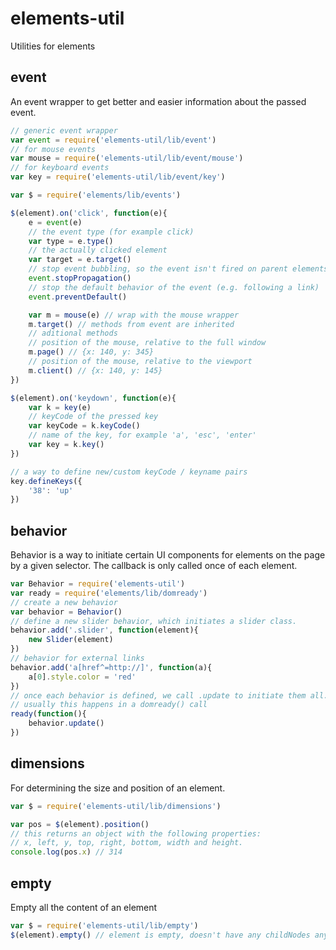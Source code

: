 elements-util
=============

Utilities for elements

## event

An event wrapper to get better and easier information about the passed event.

```js
// generic event wrapper
var event = require('elements-util/lib/event')
// for mouse events
var mouse = require('elements-util/lib/event/mouse')
// for keyboard events
var key = require('elements-util/lib/event/key')

var $ = require('elements/lib/events')

$(element).on('click', function(e){
	e = event(e)
	// the event type (for example click)
	var type = e.type()
	// the actually clicked element
	var target = e.target()
	// stop event bubbling, so the event isn't fired on parent elements
	event.stopPropagation()
	// stop the default behavior of the event (e.g. following a link)
	event.preventDefault()

	var m = mouse(e) // wrap with the mouse wrapper
	m.target() // methods from event are inherited
	// aditional methods
	// position of the mouse, relative to the full window
	m.page() // {x: 140, y: 345}
	// position of the mouse, relative to the viewport
	m.client() // {x: 140, y: 145}
})

$(element).on('keydown', function(e){
	var k = key(e)
	// keyCode of the pressed key
	var keyCode = k.keyCode()
	// name of the key, for example 'a', 'esc', 'enter'
	var key = k.key()
})

// a way to define new/custom keyCode / keyname pairs
key.defineKeys({
	'38': 'up'
})
```

## behavior

Behavior is a way to initiate certain UI components for elements on the page
by a given selector. The callback is only called once of each element.

```js
var Behavior = require('elements-util')
var ready = require('elements/lib/domready')
// create a new behavior
var behavior = Behavior()
// define a new slider behavior, which initiates a slider class.
behavior.add('.slider', function(element){
	new Slider(element)
})
// behavior for external links
behavior.add('a[href^=http://]', function(a){
	a[0].style.color = 'red'
})
// once each behavior is defined, we call .update to initiate them all.
// usually this happens in a domready() call
ready(function(){
	behavior.update()
})
```

## dimensions

For determining the size and position of an element.

```js
var $ = require('elements-util/lib/dimensions')

var pos = $(element).position()
// this returns an object with the following properties:
// x, left, y, top, right, bottom, width and height.
console.log(pos.x) // 314
```

## empty

Empty all the content of an element

```js
var $ = require('elements-util/lib/empty')
$(element).empty() // element is empty, doesn't have any childNodes anymore.
```
